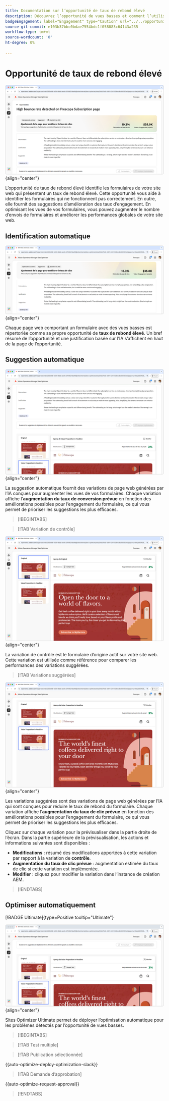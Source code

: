 ```yaml
---
title: Documentation sur l’opportunité de taux de rebond élevé
description: Découvrez l’opportunité de vues basses et comment l’utiliser pour améliorer l’engagement des formulaires sur votre site web.
badgeEngagement: label="Engagement" type="Caution" url="../../opportunity-types/engagement.md" tooltip="Engagement"
source-git-commit: e103b37bbc0bdae7554bdc1f058083c64143a235
workflow-type: tm+mt
source-wordcount: '0'
ht-degree: 0%

---
```



# Opportunité de taux de rebond élevé

![Opportunité de taux de rebond élevé](./assets/high-bounce-rate/hero.png){align="center"}

L’opportunité de taux de rebond élevé identifie les formulaires de votre site web qui présentent un taux de rebond élevé. Cette opportunité vous aide à identifier les formulaires qui ne fonctionnent pas correctement. En outre, elle fournit des suggestions d’amélioration des taux d’engagement. En optimisant les vues de vos formulaires, vous pouvez augmenter le nombre d’envois de formulaires et améliorer les performances globales de votre site web.

## Identification automatique

![Identification automatique du taux de rebond élevé](./assets/high-bounce-rate/auto-identify.png){align="center"}

Chaque page web comportant un formulaire avec des vues basses est répertoriée comme sa propre opportunité de **taux de rebond élevé**. Un bref résumé de l’opportunité et une justification basée sur l’IA s’affichent en haut de la page de l’opportunité.

## Suggestion automatique

![Suggestion automatique de taux de rebond élevé](./assets/high-bounce-rate/auto-suggest.png){align="center"}

La suggestion automatique fournit des variations de page web générées par l’IA conçues pour augmenter les vues de vos formulaires. Chaque variation affiche l’**augmentation du taux de conversion prévue** en fonction des améliorations possibles pour l’engagement du formulaire, ce qui vous permet de prioriser les suggestions les plus efficaces.

>[!BEGINTABS]

>[!TAB Variation de contrôle]

![Variations d’origine](./assets/high-bounce-rate/original-variation.png){align="center"}

La variation de contrôle est le formulaire d’origine actif sur votre site web. Cette variation est utilisée comme référence pour comparer les performances des variations suggérées.

>[!TAB Variations suggérées]

![Variations suggérées](./assets/high-bounce-rate/suggested-variations.png){align="center"}

Les variations suggérées sont des variations de page web générées par l’IA qui sont conçues pour réduire le taux de rebond du formulaire. Chaque variation affiche l’**augmentation du taux de clic prévue** en fonction des améliorations possibles pour l’engagement du formulaire, ce qui vous permet de prioriser les suggestions les plus efficaces.

Cliquez sur chaque variation pour la prévisualiser dans la partie droite de l’écran. Dans la partie supérieure de la prévisualisation, les actions et informations suivantes sont disponibles :

* **Modifications** : résumé des modifications apportées à cette variation par rapport à la variation de **contrôle**.
* **Augmentation du taux de clic prévue** : augmentation estimée du taux de clic si cette variation est implémentée.
* **Modifier** : cliquez pour modifier la variation dans l’instance de création AEM.

>[!ENDTABS]

## Optimiser automatiquement

[!BADGE Ultimate]{type=Positive tooltip="Ultimate"}

![Optimisation automatique du taux de rebond élevé](./assets/high-bounce-rate/auto-optimize.png){align="center"}

Sites Optimizer Ultimate permet de déployer l’optimisation automatique pour les problèmes détectés par l’opportunité de vues basses.

>[!BEGINTABS]

>[!TAB Test multiple]


>[!TAB Publication sélectionnée]

{{auto-optimize-deploy-optimization-slack}}

>[!TAB Demande d’approbation]

{{auto-optimize-request-approval}}

>[!ENDTABS]
